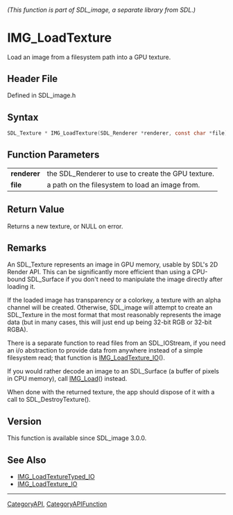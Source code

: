 ###### (This function is part of SDL_image, a separate library from SDL.)
# IMG_LoadTexture

Load an image from a filesystem path into a GPU texture.

## Header File

Defined in SDL_image.h

## Syntax

```c
SDL_Texture * IMG_LoadTexture(SDL_Renderer *renderer, const char *file);

```

## Function Parameters

|                  |                                                    |
| ---------------- | -------------------------------------------------- |
| **renderer**     | the SDL_Renderer to use to create the GPU texture. |
| **file**         | a path on the filesystem to load an image from.    |

## Return Value

Returns a new texture, or NULL on error.

## Remarks

An SDL_Texture represents an image in GPU memory, usable by SDL's 2D Render
API. This can be significantly more efficient than using a CPU-bound
SDL_Surface if you don't need to manipulate the image directly after
loading it.

If the loaded image has transparency or a colorkey, a texture with an alpha
channel will be created. Otherwise, SDL_image will attempt to create an
SDL_Texture in the most format that most reasonably represents the image
data (but in many cases, this will just end up being 32-bit RGB or 32-bit
RGBA).

There is a separate function to read files from an SDL_IOStream, if you
need an i/o abstraction to provide data from anywhere instead of a simple
filesystem read; that function is
[IMG_LoadTexture_IO](IMG_LoadTexture_IO)().

If you would rather decode an image to an SDL_Surface (a buffer of pixels
in CPU memory), call [IMG_Load](IMG_Load)() instead.

When done with the returned texture, the app should dispose of it with a
call to SDL_DestroyTexture().

## Version

This function is available since SDL_image 3.0.0.

## See Also

* [IMG_LoadTextureTyped_IO](IMG_LoadTextureTyped_IO)
* [IMG_LoadTexture_IO](IMG_LoadTexture_IO)

----
[CategoryAPI](CategoryAPI), [CategoryAPIFunction](CategoryAPIFunction)

